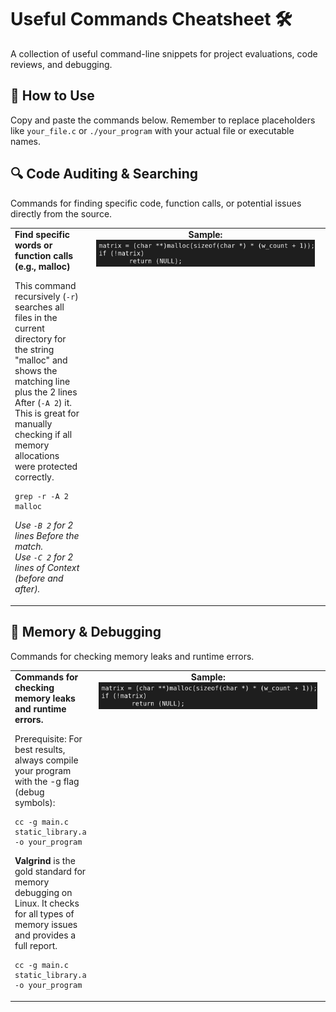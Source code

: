 # Useful Commands Cheatsheet 🛠️
A collection of useful command-line snippets for project evaluations, code reviews, and debugging.

## 🚀 How to Use
Copy and paste the commands below. Remember to replace placeholders like `your_file.c` or `./your_program` with your actual file or executable names.

## 🔍 Code Auditing & Searching
Commands for finding specific code, function calls, or potential issues directly from the source.

<table>
<tr>
<td valign="top">
<strong>Find specific words or function calls (e.g., malloc)</strong>
<p>This command recursively (<code>-r</code>) searches all files in the current directory for the string "malloc" and shows the matching line plus the 2 lines After (<code>-A 2</code>) it. This is great for manually checking if all memory allocations were protected correctly.</p>

<pre><code>grep -r -A 2 malloc</code></pre>

<p><em>Use <code>-B 2</code> for 2 lines Before the match.</em><br>
<em>Use <code>-C 2</code> for 2 lines of Context (before and after).</em></p>
</td>
<td valign="top" width="370" align="center">
<strong>Sample:</strong><br>
<img src="assets/grep.png" alt="Ejemplo de Grep" width="350"/>
</td>
</tr>
</table>

## 🧠 Memory & Debugging
Commands for checking memory leaks and runtime errors.

<table>
<tr>
<td valign="top">
<strong>Commands for checking memory leaks and runtime errors.</strong>
<p> Prerequisite: For best results, always compile your program with the -g flag (debug symbols): </p>

<pre><code>cc -g main.c static_library.a -o your_program</code></pre>

<p> <strong> Valgrind</strong> is the gold standard for memory debugging on Linux. It checks for all types of memory issues and provides a full report. </p>

<pre><code>cc -g main.c static_library.a -o your_program</code></pre>

</td>
<td valign="top" width="370" align="center">
<strong>Sample:</strong><br>
<img src="assets/grep.png" alt="Ejemplo de Grep" width="350"/>
</td>
</tr>
</table>
